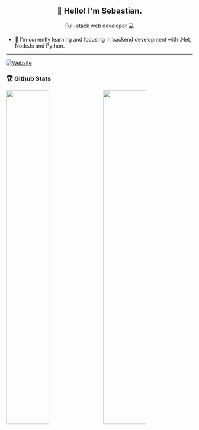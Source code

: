 <h2 align="center">👋 Hello! I'm Sebastian.</h1>
<p align="center">
  Full-stack web developer 💻
</p>

- 🌱 I’m currently learning and focusing in backend development with .Net, NodeJs and Python.

-----
[![Website](https://img.shields.io/website?label=Personal%Website&style=for-the-badge&url=https%3A%2F%2Fsebasvil20.github.io)](https://sebasvil20.github.io)


### 🏆 Github Stats

<img  src="https://github-readme-stats.vercel.app/api?username=sebasvil20&show_icons=true&hide_border=true&theme=dark" width="48%" align="right" >
<img  src="https://github-readme-streak-stats.herokuapp.com/?user=sebasvil20&theme=dark" width="48%" >
